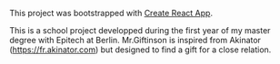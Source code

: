 This project was bootstrapped with [Create React App](https://github.com/facebookincubator/create-react-app).

This is a school project developped during the first year of my master degree with Epitech at Berlin.
Mr.Giftinson is inspired from Akinator (https://fr.akinator.com) but designed to find a gift for a close relation.
